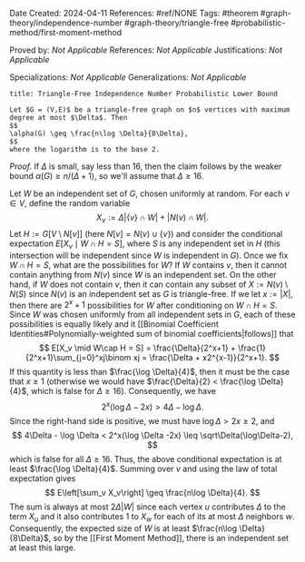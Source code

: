 Date Created: 2024-04-11
References: #ref/NONE
Tags: #theorem #graph-theory/independence-number #graph-theory/triangle-free #probabilistic-method/first-moment-method 

Proved by: <i>Not Applicable</i>
References: <i>Not Applicable</i>
Justifications: <i>Not Applicable</i>

Specializations: <i>Not Applicable</i>
Generalizations: <i>Not Applicable</i>

```ad-theorem
title: Triangle-Free Independence Number Probabilistic Lower Bound

Let $G = (V,E)$ be a triangle-free graph on $n$ vertices with maximum degree at most $\Delta$. Then
$$
\alpha(G) \geq \frac{n\log \Delta}{8\Delta},
$$
where the logarithm is to the base 2.

```

<i>Proof.</i> If $\Delta$ is small, say less than 16, then the claim follows by the weaker bound $\alpha(G) \geq n/(\Delta+1)$, so we'll assume that $\Delta \geq 16$.

Let $W$ be an independent set of $G$, chosen uniformly at random. For each $v\in V$, define the random variable
$$
X_v := \Delta|\{v\}\cap W| + |N(v)\cap W|.
$$
Let $H:= G[V\setminus N[v]]$ (here $N[v] = N(v)\cup \{v\}$) and consider the conditional expectation $E[X_v \mid W\cap H = S]$, where $S$ is any independent set in $H$ (this intersection will be independent since $W$ is independent in $G$). Once we fix $W\cap H = S$, what are the possibilities for $W$? If $W$ contains $v$, then it cannot contain anything from $N(v)$ since $W$ is an independent set. On the other hand, if $W$ does not contain $v$, then it can contain any subset of $X:= N(v)\setminus N(S)$ since $N(v)$ is an independent set as $G$ is triangle-free. If we let $x:= |X|$, then there are $2^x + 1$ possibilities for $W$ after conditioning on $W\cap H = S$. Since $W$ was chosen uniformly from all independent sets in $G$, each of these possibilities is equally likely and it [[Binomial Coefficient Identities#Polynomially-weighted sum of binomial coefficients|follows]] that
$$
E[X_v \mid W\cap H = S] = \frac{\Delta}{2^x+1} + \frac{1}{2^x+1}\sum_{j=0}^xj\binom xj = \frac{\Delta + x2^{x-1}}{2^x+1}.
$$
If this quantity is less than $\frac{\log \Delta}{4}$, then it must be the case that $x \geq 1$ (otherwise we would have $\frac{\Delta}{2} < \frac{\log \Delta}{4}$, which is false for $\Delta \geq 16$). Consequently, we have
$$
2^x(\log \Delta - 2x) > 4\Delta - \log \Delta.
$$
Since the right-hand side is positive, we must have $\log \Delta > 2x \geq 2$, and
$$
4\Delta - \log \Delta < 2^x(\log \Delta -2x) \leq \sqrt\Delta(\log\Delta-2),
$$
which is false for all $\Delta \geq 16$. Thus, the above conditional expectation is at least $\frac{\log \Delta}{4}$. Summing over $v$ and using the law of total expectation gives
$$
E\left[\sum_v X_v\right] \geq \frac{n\log \Delta}{4}.
$$
The sum is always at most $2\Delta |W|$ since each vertex $u$ contributes $\Delta$ to the term $X_u$ and it also contributes 1 to $X_w$ for each of its at most $\Delta$ neighbors $w$. Consequently, the expected size of $W$ is at least $\frac{n\log \Delta}{8\Delta}$, so by the [[First Moment Method]], there is an independent set at least this large.